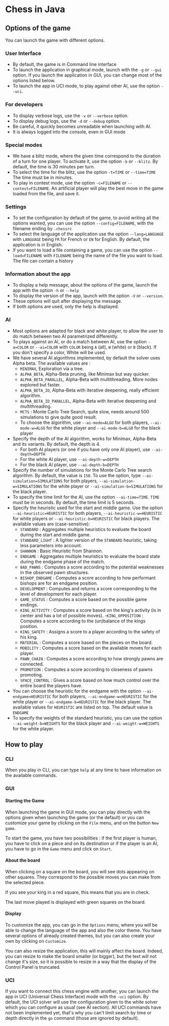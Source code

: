 # Chess in Java

## Options of the game
You can launch the game with different options.

### User Interface
- By default, the game is in Command line interface
- To launch the application in graphical mode, launch with the `-g` or `--gui` option. If you launch the application in GUI, you can change most of the options listed below.
- To launch the app in UCI mode, to play against other AI, use the option `--uci`.

### For developers
- To display verbose logs, use the `-v` or `--verbose` option.
- To display debug logs, use the `-d` or `--debug` option.
- Be careful, it quickly becomes unreadable when launching with AI.
- It is always logged into the console, even in GUI mode

### Special modes
- We have a blitz mode, where the given time correspond to the duration of a turn for one player. To activate it, use the option `-b` or `--blitz`. By default, the time is 30 minutes per turn.
- To select the time for the blitz, use the option `-t=TIME` or `--time=TIME` The time must be in minutes.
- To play in contest mode, use the option `-c=FILENAME` or `--contest=FILENAME`. An artificial player will play the best move in the game loaded from the file, and save it.

### Settings
- To set the configuration by default of the game, to avoid writing all the options wanted, you can use the option `--config=FILENAME`, with the filename ending by `.chessrc`
- To select the language of the application use the option `--lang=LANGUAGE` with `LANGUAGE` being `FR` for French or `EN` for English. By default, the application is in English.
- If you want to load a file containing a game, you can use the option `--load=FILENAME` with `FILENAME` being the name of the file you want to load. The file can contain a history

### Information about the app
- To display a help message, about the options of the game, launch the app with the option `-h` or `--help`
- To display the version of the app, launch with the option `-V` or `--version`.
- These options will quit after displaying the message.
- If both options are used, only the help is displayed.

### AI
- Most options are adapted for black and white player, to allow the user to do match between two AI parametrized differently.
- To plays against an AI, or do a match between AI, use the option `-a=COLOR` or `--ai=COLOR` with `COLOR` being `A` (all), `W` (white) or `B` (black). If you don't specify a color, White will be used.
- We have several AI algorithms implemented, by default the solver uses Alpha beta. The available values are :
    - `MINIMAX`, Exploration via a tree.
    - `ALPHA_BETA`, Alpha-Beta pruning, like Minimax but way quicker.
    - `ALPHA_BETA_PARALLEL`, Alpha-Beta with multithreading. More nodes explored but faster.
    -  `ALPHA_BETA_ID`, Alpha-Beta with iterative deepening, really efficient algorithm.
    - `ALPHA_BETA_ID_PARALLEL`, Alpha-Beta with iterative deepening and multithreading.
    - `MCTS` : Monte Carlo Tree Search, quite slow, needs around 500 simulations to give quite good result.
    - To choose the algorithm, use `--ai-mode=ALGO` for both players, `--ai-mode-w=ALGO` for the white player and `--ai-mode-b=ALGO` for the black player
- Specify the depth of the AI algorithm, works for Minimax, Alpha-Beta and its variants. By default, the depth is 4.
    - For both AI players (or one if you have only one AI player), use `--ai-depth=DEPTH`
    - For the white AI player, use `--ai-depth-w=DEPTH`
    - For the black AI player, use `--ai-depth-b=DEPTH`
- Specify the number of simulations for the Monte Carlo Tree search algorithm. By default, the value is `150`. To use the option, type `--ai-simulation=SIMULATIONS` for both players, `--ai-simulation-w=SIMULATIONS` for the white player or `--ai-simulation-b=SIMULATIONS` for the black player.
- To specify the time limit for the AI, use the option `--ai-time=TIME`. `TIME` must be in seconds. By default, the time limit is 5 seconds. 
- Specify the heuristic used for the start and middle game. Use the option `--ai-heuristic=HEURISTIC` for both players, `--ai-heuristic-w=HEURISTIC` for white players or `--ai-heuristic-b=HEURISTIC` for black players. The available values are (case-sensitive):
    - `STANDARD` : Aggregates multiple
    heuristics to evaluate the board
    during the start and middle game.
    - `STANDARD_LIGHT` : A lighter version
    of the `STANDARD` heuristic, taking
    less parameters into account.
    - `SHANNON` : Basic Heuristic from
    Shannon.
    - `ENDGAME` : Aggregates multiple
    heuristics to evaluate the board
    state during the endgame phase of
    the match.
    - `BAD_PAWNS` : Computes a score
    according to the potential
    weaknesses in the observed pawn
    structures.
    - `BISHOP_ENDGAME` : Computes a score
    according to how performant bishops
    are for an endgame position.
    - `DEVELOPMENT` : Computes and returns
    a score corresponding to the level
    of development for each player.
    - `GAME_STATUS` : Computes a score
    based on the possible game endings.
    - `KING_ACTIVITY` : Computes a score
    based on the king's activity (is in
    center and has a lot of possible
    moves).
    -`KING_OPPOSITION` : Computes a score
    according to the (un)balance of the
    kings position.
    - `KING_SAFETY` : Assigns a score to a
    player according to the safety of
    his king.
    - `MATERIAL` : Computes a score based
    on the pieces on the board.
    - `MOBILITY` : Computes a score based
    on the available moves for each
    player.
    - `PAWN_CHAIN` : Computes a score
    according to how strongly pawns are
    connected.
    - `PROMOTION` : Computes a score
    according to closeness of pawns
    promoting.
    - `SPACE_CONTROL` : Gives a score
    based on how much control over the
    entire board the players have.
- You can choose the heuristic for the endgame with the option `--ai-endgame=HEURISTIC` for both players, `--ai-endgame-w=HEURISTIC` for the white player or `--ai-endgame-b=HEURISTIC` for the black player. The available values for `HEURISTIC` are listed on top. The default value is `ENDGAME`
- To specify the weights of the standard heuristic, you can use the option `--ai-weight-b=WEIGHTS` for the black player and `--ai-weight-w=WEIGHTS` for the white player.


## How to play

### CLI

When you play in CLI, you can type `help` at any time to have information on the available commands.

### GUI
#### Starting the Game

When launching the game in GUI mode, you can play directly with the options given when launching the game (or the default) or you can customize your game by clicking on the `File` menu, and on the button `New game`. 

To start the game, you have two possibilities : if the first player is human, you have to click on a piece and on its destination or if the player is an AI, you have to go in the `Game` menu and click on `Start`.

#### About the board
When clicking on a square on the board, you will see dots appearing on other squares. They correspond to the possible moves you can make from the selected piece. 

If you see your king in a red square, this means that you are in check.

The last move played is displayed with green squares on the board.


#### Display
To customize the app, you can go in the `Options` menu, where you will be able to change the language of the app and also the color theme. You have several options of already created themes, but you can also create your own by clicking on `Customize`.

You can also resize the application, this will mainly affect the board. Indeed, you can resize to make the board smaller (or bigger), but the text will not change it's size, so it is possible to resize in a way that the display of the Control Panel is truncated.

### UCI

If you want to connect this chess engine with another, you can launch the app in UCI (Universal Chess Interface) mode with the `-uci` option.
By default, the UCI solver will use the configuration given to the white solver which you can configure as usual (see AI section). All UCI commands 
have not been implemented yet, that's why you can't limit search by time or depth directly in the `go` command (those are ignored by default).
